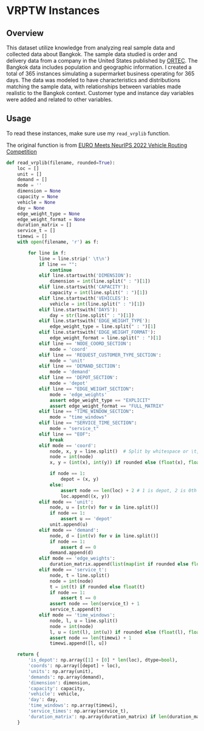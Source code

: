 # VRPTW Instances
## Overview
This dataset utilize knowledge from analyzing real sample data and collected data about Bangkok. The sample data studied is order and delivery data from a company in the United States published by [ORTEC](https://github.com/ortec/euro-neurips-vrp-2022-quickstart/tree/main/instances). The Bangkok data includes population and geographic information. I created a total of 365 instances simulating a supermarket business operating for 365 days. The data was modeled to have characteristics and distributions matching the sample data, with relationships between variables made realistic to the Bangkok context. Customer type and instance day variables were added and related to other variables.
## Usage
To read these instances, make sure use my `read_vrplib` function.

The original function is from [EURO Meets NeurIPS 2022 Vehicle Routing Competition](https://github.com/ortec/euro-neurips-vrp-2022-quickstart/blob/main/tools.py)

``` python
def read_vrplib(filename, rounded=True):
    loc = []
    unit = []
    demand = []
    mode = ''
    dimension = None
    capacity = None
    vehicle = None
    day = None
    edge_weight_type = None
    edge_weight_format = None
    duration_matrix = []
    service_t = []
    timewi = []
    with open(filename, 'r') as f:

        for line in f:
            line = line.strip(' \t\n')
            if line == "":
                continue
            elif line.startswith('DIMENSION'):
                dimension = int(line.split(" : ")[1])
            elif line.startswith('CAPACITY'):
                capacity = int(line.split(" : ")[1])
            elif line.startswith('VEHICLES'):
                vehicle = int(line.split(" : ")[1])
            elif line.startswith('DAYS'):
                day = str(line.split(" : ")[1])
            elif line.startswith('EDGE_WEIGHT_TYPE'):
                edge_weight_type = line.split(" : ")[1]
            elif line.startswith('EDGE_WEIGHT_FORMAT'):
                edge_weight_format = line.split(" : ")[1]
            elif line == 'NODE_COORD_SECTION':
                mode = 'coord'
            elif line == 'REQUEST_CUSTOMER_TYPE_SECTION':
                mode = 'unit'
            elif line == 'DEMAND_SECTION':
                mode = 'demand'
            elif line == 'DEPOT_SECTION':
                mode = 'depot'
            elif line == "EDGE_WEIGHT_SECTION":
                mode = 'edge_weights'
                assert edge_weight_type == "EXPLICIT"
                assert edge_weight_format == "FULL_MATRIX"
            elif line == "TIME_WINDOW_SECTION":
                mode = "time_windows"
            elif line == "SERVICE_TIME_SECTION":
                mode = "service_t"
            elif line == "EOF":
                break
            elif mode == 'coord':
                node, x, y = line.split()  # Split by whitespace or \t, skip duplicate whitespace
                node = int(node)
                x, y = (int(x), int(y)) if rounded else (float(x), float(y))

                if node == 1:
                    depot = (x, y)
                else:
                    assert node == len(loc) + 2 # 1 is depot, 2 is 0th location
                    loc.append((x, y))
            elif mode == 'unit':
                node, u = [str(v) for v in line.split()]
                if node == 1:
                    assert u == 'depot'
                unit.append(u)
            elif mode == 'demand':
                node, d = [int(v) for v in line.split()]
                if node == 1:
                    assert d == 0
                demand.append(d)
            elif mode == 'edge_weights':
                duration_matrix.append(list(map(int if rounded else float, line.split())))
            elif mode == 'service_t':
                node, t = line.split()
                node = int(node)
                t = int(t) if rounded else float(t)
                if node == 1:
                    assert t == 0
                assert node == len(service_t) + 1
                service_t.append(t)
            elif mode == 'time_windows':
                node, l, u = line.split()
                node = int(node)
                l, u = (int(l), int(u)) if rounded else (float(l), float(u))
                assert node == len(timewi) + 1
                timewi.append([l, u])

    return {
        'is_depot': np.array([1] + [0] * len(loc), dtype=bool),
        'coords': np.array([depot] + loc),
        'units': np.array(unit),
        'demands': np.array(demand),
        'dimension': dimension,
        'capacity': capacity,
        'vehicle': vehicle,
        'day': day,
        'time_windows': np.array(timewi),
        'service_times': np.array(service_t),
        'duration_matrix': np.array(duration_matrix) if len(duration_matrix) > 0 else None
    }
```
